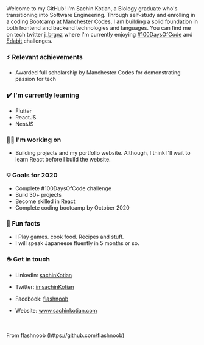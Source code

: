 <br>
<br>
Welcome to my GitHub! I'm Sachin Kotian, a Biology graduate who's transitioning into Software Engineering. Through self-study and enrolling in a coding Bootcamp at Manchester Codes, I am building a solid foundation in both frontend and backend technologies and languages. You can find me on tech twitter <a href = "https://twitter.com/j_brgnz">j_brgnz</a> where I'm currently enjoying  <a href="https://twitter.com/search?q=%23100DaysOfCode&src=hashtag_click">#100DaysOfCode</a> and <a href="https://edabit.com/challenges">Edabit</a> challenges.

### ⚡ Relevant achievements
- Awarded full scholarship by Manchester Codes for demonstrating passion for tech

### ✔️ I'm currently learning
- Flutter
- ReactJS
- NestJS

### 👩‍💻 I'm working on
- Building projects and my portfolio website. 
Although, I think I'll wait to learn React before I build the website.

### 💡 Goals for 2020
- Complete #100DaysOfCode challenge
- Build 30+ projects 
- Become skilled in React
- Complete coding bootcamp by October 2020

### 🌴 Fun facts
- I Play games. cook food. Recipes and stuff. 
- I will speak Japaneese fluently in 5 months or so.

### ☕ Get in touch
- LinkedIn: <a href = "https://www.linkedin.com/in/sachin-kotian-1818524a/">sachinKotian</a>
- Twitter: <a href = "https://twitter.com/imsachinKotian">imsachinKotian</a>
- Facebook: <a href = "https://facebook.com/flashnoob">flashnoob</a>

- Website: www.sachinkotian.com
<br>
<br>
From flashnoob (https://github.com/flashnoob)
